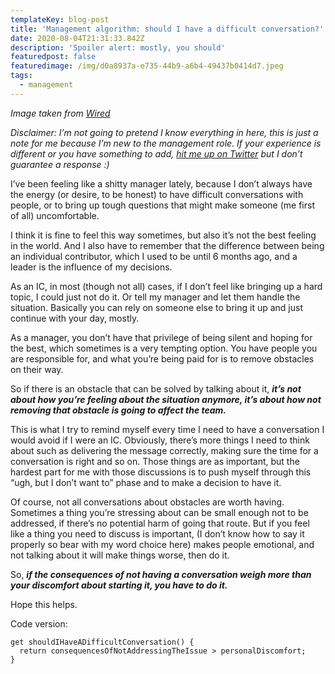 ```yaml
---
templateKey: blog-post
title: 'Management algorithm: should I have a difficult conversation?'
date: 2020-08-04T21:31:33.842Z
description: 'Spoiler alert: mostly, you should'
featuredpost: false
featuredimage: /img/d0a8937a-e735-44b9-a6b4-49437b0414d7.jpeg
tags:
  - management
---
```

*Image taken from [Wired](https://www.wired.com/story/want-to-prove-your-business-is-fair-audit-your-algorithm/)*

*Disclaimer: I’m not going to pretend I know everything in here, this is just a note for me because I’m new to the management role. If your experience is different or you have something to add, [hit me up on Twitter](https://twitter.com/bluebirrrrd) but I don’t guarantee a response :)*

I’ve been feeling like a shitty manager lately, because I don’t always have the energy (or desire, to be honest) to have difficult conversations with people, or to bring up tough questions that might make someone (me first of all) uncomfortable.

I think it is fine to feel this way sometimes, but also it’s not the best feeling in the world. And I also have to remember that the difference between being an individual contributor, which I used to be until 6 months ago, and a leader is the influence of my decisions.

As an IC, in most (though not all) cases, if I don’t feel like bringing up a hard topic, I could just not do it. Or tell my manager and let them handle the situation. Basically you can rely on someone else to bring it up and just continue with your day, mostly.

As a manager, you don’t have that privilege of being silent and hoping for the best, which sometimes is a very tempting option. You have people you are responsible for, and what you’re being paid for is to remove obstacles on their way.

So if there is an obstacle that can be solved by talking about it, ***it’s not about how you’re feeling about the situation anymore, it’s about how not removing that obstacle is going to affect the team.***

This is what I try to remind myself every time I need to have a conversation I would avoid if I were an IC. Obviously, there’s more things I need to think about such as delivering the message correctly, making sure the time for a conversation is right and so on. Those things are as important, but the hardest part for me with those discussions is to push myself through this “ugh, but I don’t want to” phase and to make a decision to have it.

Of course, not all conversations about obstacles are worth having. Sometimes a thing you’re stressing about can be small enough not to be addressed, if there’s no potential harm of going that route. But if you feel like a thing you need to discuss is important, (I don’t know how to say it properly so bear with my word choice here) makes people emotional, and not talking about it will make things worse, then do it.

So, ***if the consequences of not having a conversation weigh more than your discomfort about starting it, you have to do it.***

Hope this helps.

Code version:
```
get shouldIHaveADifficultConversation() {
  return consequencesOfNotAddressingTheIssue > personalDiscomfort;
}
```
